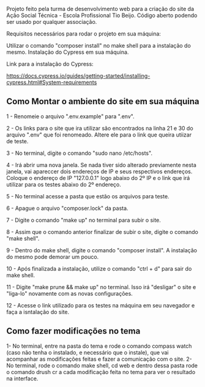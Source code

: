 Projeto feito pela turma de desenvolvimento web para a criação do site da Ação Social Técnica - Escola Profissional Tio Beijo. Código aberto podendo ser usado por qualquer associação.

Requisitos necessários para rodar o projeto em sua máquina:

Utilizar o comando "composer install" no make shell para a instalação do mesmo. Instalação do Cypress em sua máquina.

Link para a instalação do Cypress:

https://docs.cypress.io/guides/getting-started/installing-cypress.html#System-requirements

## Como Montar o ambiente do site em sua máquina

1 - Renomeie o arquivo ".env.example" para ".env".

2 - Os links para o site que ira utilizar são encontrados na linha 21 e 30 do arquivo ".env" que foi renomeado. Altere ele para o link que queira utiizar de teste.

3 - No terminal, digite o comando "sudo nano /etc/hosts".

4 - Irá abrir uma nova janela. Se nada tiver sido alterado previamente nesta janela, vai apareccer dois endereços de IP e seus respectivos endereços. Coloque o endereço de IP "127.0.0.1" logo abaixo do 2º IP e o link que irá utilizar para os testes abaixo do 2º endereço.

5 - No terminal acesse a pasta que estão os arquivos para teste. 

6 - Apague o arquivo "composer.lock" da pasta.

7 - Digite o comando "make up" no terminal para subir o site.

8 - Assim que o comando anterior finalizar de subir o site, digite o comando "make shell".

9 - Dentro do make shell, digite o comando "composer install". A instalação do mesmo pode demorar um pouco.

10 - Após finalizada a instalação, utilize o comando "ctrl + d" para sair do make shell.

11 - Digite "make prune && make up" no terminal. Isso irá "desligar" o site e "liga-lo" novamente com as novas configurações.

12 - Acesse o link utilizado para os testes na máquina em seu navegador e faça a isntalação do site.

## Como fazer modificações no tema

1- No terminal, entre na pasta do tema e rode o comando compass watch (caso não tenha o instalado, e necessário que o instale), que vai acompanhar as modificações feitas e fazer a comunicação com o site.
2- No terminal, rode o comando make shell, cd web e dentro dessa pasta rode o comando drush cr a cada modificação feita no tema para ver o resultado na interface.
